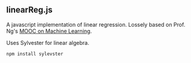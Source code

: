 ## linearReg.js

A javascript implementation of linear regression. Lossely based on Prof. Ng's [MOOC on Machine Learning](http://coursera.org/course/machlearning).

Uses Sylvester for linear algebra.


`npm install sylevster`
    
    
